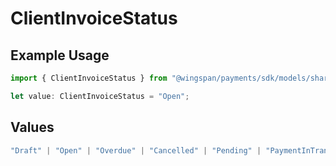 # ClientInvoiceStatus

## Example Usage

```typescript
import { ClientInvoiceStatus } from "@wingspan/payments/sdk/models/shared";

let value: ClientInvoiceStatus = "Open";
```

## Values

```typescript
"Draft" | "Open" | "Overdue" | "Cancelled" | "Pending" | "PaymentInTransit" | "Paid"
```